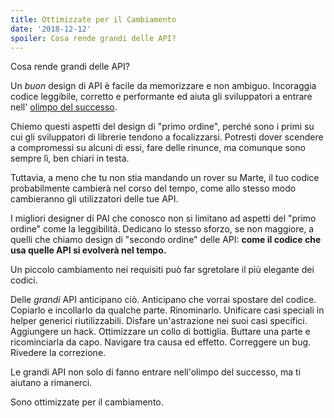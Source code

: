 ```yaml
---
title: Ottimizzate per il Cambiamento
date: '2018-12-12'
spoiler: Cosa rende grandi delle API?
---
```


Cosa rende grandi delle API?

Un *buon* design di API è facile da memorizzare e non ambiguo. Incoraggia codice leggibile, corretto e performante ed aiuta gli sviluppatori a entrare nell' [olimpo del successo](https://blog.codinghorror.com/falling-into-the-pit-of-success/).

Chiemo questi aspetti del design di "primo ordine", perché sono i primi su cui gli sviluppatori di librerie tendono a focalizzarsi. Potresti dover scendere a compromessi su alcuni di essi, fare delle rinunce, ma comunque sono sempre lì, ben chiari in testa.

Tuttavia, a meno che tu non stia mandando un rover su Marte, il tuo codice probabilmente cambierà nel corso del tempo, come allo stesso modo cambieranno gli utilizzatori delle tue API.

I migliori designer di PAI che conosco non si limitano ad aspetti del "primo ordine" come la leggibilità. Dedicano lo stesso sforzo, se non maggiore, a quelli che chiamo design di "secondo ordine" delle API: **come il codice che usa quelle API si evolverà nel tempo.**

Un piccolo cambiamento nei requisiti può far sgretolare il più elegante dei codici.

Delle *grandi* API anticipano ciò. Anticipano che vorrai spostare del codice. Copiarlo e incollarlo da qualche parte. Rinominarlo. Unificare casi speciali in helper generici riutilizzabili. Disfare un'astrazione nei suoi casi specifici. Aggiungere un hack. Ottimizzare un collo di bottiglia. Buttare una parte e ricominciarla da capo. Navigare tra causa ed effetto. Correggere un bug. Rivedere la correzione.

Le grandi API non solo di fanno entrare nell'olimpo del successo, ma ti aiutano a rimanerci.

Sono ottimizzate per il cambiamento.
